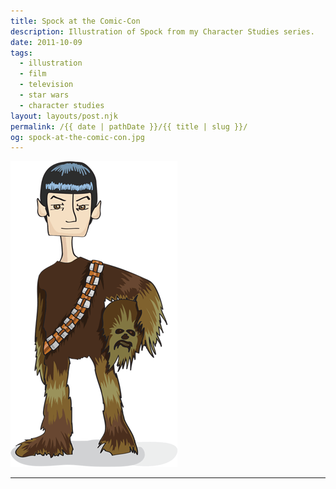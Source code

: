 ```yaml
---
title: Spock at the Comic-Con
description: Illustration of Spock from my Character Studies series.
date: 2011-10-09
tags: 
  - illustration
  - film
  - television
  - star wars
  - character studies
layout: layouts/post.njk
permalink: /{{ date | pathDate }}/{{ title | slug }}/
og: spock-at-the-comic-con.jpg
---
```


<p class="center">
  <img src="/img/spock-at-the-comic-con.png" alt="Spock dressed as Chewie" style="max-width: 280px" />
</p>

---
